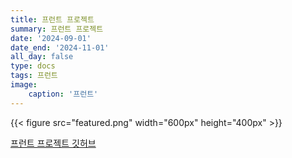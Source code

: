 ```yaml
---
title: 프런트 프로젝트
summary: 프런트 프로젝트
date: '2024-09-01'
date_end: '2024-11-01'
all_day: false
type: docs
tags: 프런트
image:
    caption: '프런트'
---
```

{{< figure src="featured.png" width="600px" height="400px" >}}


[프런트 프로젝트 깃허브](https://github.com/JBNU-CPU/CPU_Web_Front)
